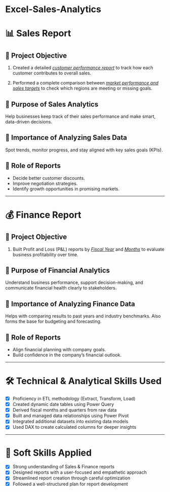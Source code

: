 # Excel-Sales-Analytics
# 📊 Sales Report

## 🔹 Project Objective

1. Created a detailed [_customer performance report_](https://github.com/sanjanagajula/Excel-Sales-Analytics/blob/main/Customer%20Net%20Sales%20Performance.pdf) to track how each customer contributes to overall sales.

2. Performed a complete comparison between [_market performance and sales targets_](https://github.com/sanjanagajula/Excel-Sales-Analytics/blob/main/Market%20Performance%20vs%20Target.pdf) to check which regions are meeting or missing goals.

## 🔹 Purpose of Sales Analytics
Help businesses keep track of their sales performance and make smart, data-driven decisions.

## 🔹 Importance of Analyzing Sales Data
Spot trends, monitor progress, and stay aligned with key sales goals (KPIs).

## 🔹 Role of Reports
- Decide better customer discounts.
- Improve negotiation strategies.
- Identify growth opportunities in promising markets.

---

# 💰 Finance Report

## 🔹 Project Objective

1. Built Profit and Loss (P&L) reports by [_Fiscal Year_](https://github.com/sanjanagajula/Excel-Sales-Analytics/blob/main/P%26L%20Statement%20by%20Fiscal%20Year.pdf) and [_Months_](https://github.com/sanjanagajula/Excel-Sales-Analytics/blob/main/P%26L%20Statement%20by%20Monthly.pdf) to evaluate business profitability over time.

## 🔹 Purpose of Financial Analytics
Understand business performance, support decision-making, and communicate financial health clearly to stakeholders.

## 🔹 Importance of Analyzing Finance Data
Helps with comparing results to past years and industry benchmarks. Also forms the base for budgeting and forecasting.

## 🔹 Role of Reports
- Align financial planning with company goals.
- Build confidence in the company’s financial outlook.

---

# 🛠️ Technical & Analytical Skills Used

- [x] Proficiency in ETL methodology (Extract, Transform, Load)
- [x] Created dynamic date tables using Power Query
- [x] Derived fiscal months and quarters from raw data
- [x] Built and managed data relationships using Power Pivot
- [x] Integrated additional datasets into existing data models
- [x] Used DAX to create calculated columns for deeper insights

---

# 🤝 Soft Skills Applied

- [x] Strong understanding of Sales & Finance reports
- [x] Designed reports with a user-focused and empathetic approach
- [x] Streamlined report creation through careful optimization
- [x] Followed a well-structured plan for report development
